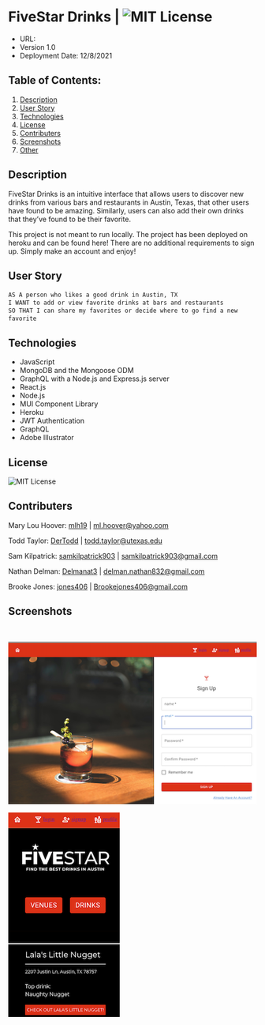 # FiveStar Drinks | ![MIT License](https://img.shields.io/apm/l/PACK?style=plastic)
* URL:
* Version 1.0
* Deployment Date: 12/8/2021

## Table of Contents:
  1. [Description](#description) 
  2. [User Story](#usage)
  4. [Technologies](#technologies)
  5. [License](#license) 
  6. [Contributers](#contributers) 
  7. [Screenshots](#screenshots)
  8. [Other](#other)

## Description

FiveStar Drinks is an intuitive interface that allows users to discover new drinks from various bars and restaurants in Austin, Texas, that other users have found to be amazing. Similarly, users can also add their own drinks that they’ve found to be their favorite.
 
This project is not meant to run locally. The project has been deployed on heroku and can be found here! There are no additional requirements to sign up. Simply make an account and enjoy!

## User Story

```
AS A person who likes a good drink in Austin, TX
I WANT to add or view favorite drinks at bars and restaurants
SO THAT I can share my favorites or decide where to go find a new favorite
```

## Technologies

* JavaScript
* MongoDB and the Mongoose ODM
* GraphQL with a Node.js and Express.js server
* React.js
* Node.js 
* MUI Component Library
* Heroku 
* JWT Authentication
* GraphQL
* Adobe Illustrator 


## License
![MIT License](https://img.shields.io/apm/l/PACK?style=plastic)


## Contributers

Mary Lou Hoover: [mlh19](https://www.github.com/mlh19) | [ml.hoover@yahoo.com](mailto:ml.hoover@yahoo.com)

Todd Taylor: [DerTodd](https://github.com/DerTodd) | [todd.taylor@utexas.edu](mailto:todd.taylor@utexas.edu)

Sam Kilpatrick: [samkilpatrick903](http://github.com/samkilpatrick903) | [samkilpatrick903@gmail.com](mailto:samkilpatrick903@gmail.com)

Nathan Delman: [Delmanat3](https://github.com/Delmanat3) | [delman.nathan832@gmail.com](delman.nathan832@gmail.com)

Brooke Jones: [jones406](https://github.com/jones406) | [Brookejones406@gmail.com](Brookejones406@gmail.com )

## Screenshots
<br>

![Sign-in Page](./client/src/assets/rm2.png)
<br>

![Landing Page](./client/src/assets/rm1.png)


